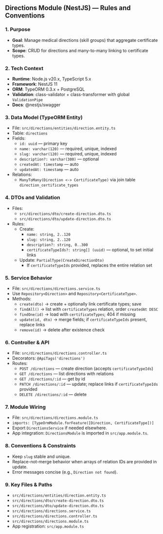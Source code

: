 ## Directions Module (NestJS) — Rules and Conventions

### 1. Purpose
- **Goal**: Manage medical directions (skill groups) that aggregate certificate types.
- **Scope**: CRUD for directions and many-to-many linking to certificate types.

### 2. Tech Context
- **Runtime**: Node.js v20.x, TypeScript 5.x
- **Framework**: NestJS 11
- **ORM**: TypeORM 0.3.x + PostgreSQL
- **Validation**: class-validator + class-transformer with global `ValidationPipe`
- **Docs**: @nestjs/swagger

### 3. Data Model (TypeORM Entity)
- File: `src/directions/entities/direction.entity.ts`
- Table: `directions`
- Fields:
  - `id: uuid` — primary key
  - `name: varchar(120)` — required, unique, indexed
  - `slug: varchar(120)` — required, unique, indexed
  - `description?: varchar(300)` — optional
  - `createdAt: timestamp` — auto
  - `updatedAt: timestamp` — auto
- Relations:
  - `ManyToMany(Direction <-> CertificateType)` via join table `direction_certificate_types`

### 4. DTOs and Validation
- Files:
  - `src/directions/dto/create-direction.dto.ts`
  - `src/directions/dto/update-direction.dto.ts`
- Rules:
  - Create:
    - `name: string, 2..120`
    - `slug: string, 2..120`
    - `description?: string, 0..300`
    - `certificateTypeIds?: string[] (uuid)` — optional, to set initial links
  - Update: `PartialType(CreateDirectionDto)`
    - If `certificateTypeIds` provided, replaces the entire relation set

### 5. Service Behavior
- File: `src/directions/directions.service.ts`
- Use `Repository<Direction>` and `Repository<CertificateType>`.
- Methods:
  - `create(dto)` → create + optionally link certificate types; save
  - `findAll()` → list with `certificateTypes` relation, order `createdAt DESC`
  - `findOne(id)` → load with `certificateTypes`; 404 if missing
  - `update(id, dto)` → merge fields; if `certificateTypeIds` present, replace links
  - `remove(id)` → delete after existence check

### 6. Controller & API
- File: `src/directions/directions.controller.ts`
- Decorators: `@ApiTags('directions')`
- Routes:
  - `POST /directions` — create direction (accepts `certificateTypeIds`)
  - `GET /directions` — list directions with relations
  - `GET /directions/:id` — get by id
  - `PATCH /directions/:id` — update; replace links if `certificateTypeIds` provided
  - `DELETE /directions/:id` — delete

### 7. Module Wiring
- File: `src/directions/directions.module.ts`
- `imports: [TypeOrmModule.forFeature([Direction, CertificateType])]`
- Export `DirectionsService` if needed elsewhere.
- App integration: `DirectionsModule` is imported in `src/app.module.ts`.

### 8. Conventions & Constraints
- Keep `slug` stable and unique.
- Replace-not-merge behavior when arrays of relation IDs are provided in update.
- Error messages concise (e.g., `Direction not found`).

### 9. Key Files & Paths
- `src/directions/entities/direction.entity.ts`
- `src/directions/dto/create-direction.dto.ts`
- `src/directions/dto/update-direction.dto.ts`
- `src/directions/directions.service.ts`
- `src/directions/directions.controller.ts`
- `src/directions/directions.module.ts`
- App registration: `src/app.module.ts`


